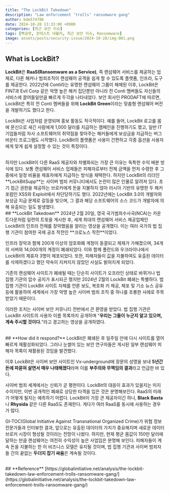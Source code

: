```yaml
---
title: "The LockBit Takedown"
description: "Law enforcement ‘trolls’ ransomware gang"
author: bde574786
date: 2024-10-28 13:33:00 +0900
categories: [최근 보안 이슈]
tags: [빡공팟, 콘테스트 네뷸라, 최근 보안 이슈, Ransomware]
image: assets/posts/security-issue/2024-10-28/img-001.png
---
```


## **What is LockBit?**
**LockBit**은 **RaaS(Ransomware as a Service)**, 즉 랜섬웨어 서비스를 제공하는 업체로, 다른 해커나 범죄조직이 랜섬웨어 공격을 쉽게 할 수 있도록 플랫폼, 인프라, 도구를 제공한다. 2022년에 Conti라는 유명한 랜섬웨어 그룹이 해체된 이후, LockBit은 FIN7과 Evil Corp 같은 악명 높은 해커 집단뿐만 아니라 전 Conti 멤버들도 자신들의 서비스에 끌어들일만큼 빠르게 두각을 나타내었다. 보안 회사인 PRODAFT에 따르면, LockBit은 특히 전 Conti 멤버들을 위해 **LockBit Green**이라는 맞춤형 랜섬웨어 버전을 개발하기도 했다고 한다.

LockBit은 사업처럼 운영되며 홍보 활동도 적극적이다. 예를 들어, LockBit 로고를 몸에 문신으로 새긴 사람에게 1,000 달러를 지급하는 캠페인을 진행하기도 했고, 일반 IT 기업들처럼 자사 소프트웨어의 취약점을 찾아주는 해커들에게 보상금을 지급하는 버그 바운티 프로그램도 시작했다. LockBit의 플랫폼은 사용이 간편하고 각종 옵션을 사용자에게 맞게 쉽게 설정할 수 있는 것이 특징이다.

<br>
하지만 LockBit이 다른 RaaS 제공자와 차별화되는 가장 큰 이유는 독특한 수익 배분 방식에 있다. 보통 랜섬웨어 서비스 업체들은 피해자로부터 전체 금액을 먼저 수령한 후 그 중에서 일정 비율을 제휴자에게 지급하는 방식을 채택한다. 하지만 LockBit의 리더인 **LockBitSupp**는 사이버 범죄 커뮤니티에서도 논란이 많은 인물로 알려져 있다. 초기 접근 권한을 제공하는 브로커에게 돈을 지불하지 않아 러시아 기반의 유명한 두 해커 포럼인 XSS와 Exploit에서 차단당하기도 했다. 2022년에는 LockBit 3.0의 개발자와 보상금 지급  문제로 갈등을 빚으며, 그 결과 해당 소프트웨어의 소스 코드가 개발자에 의해 유출되는 일도 발생했다.

<br>
## **LockBit Takedown**
2024년 2월 20일, 영국 국가범죄수사국(NCA)는 카운트다운처럼 일련의 트윗을 게시한 후, 세계 최대의 랜섬웨어 서비스 제공업체인 LockBit의 인프라 전체를 장악했음을 알리는 영상을 공개했다. 이는 여러 국가의 법 집행 기관이 참여한 국제 공조 작전인 **크로노스 작전**이었다.

인프라 장악과 함께 200개 이상의 암호화폐 계정이 동결되고 제재가 가해졌으며, 34개의 서버와 14,000개의 계정이 폐쇄되었다. 이와 함께 폴란드와 우크라이나에서 LockBit의 제휴자 3명이 체포되었다. 또한, 피해자들이 값을 지불하여도 유출된 데이터를 삭제하겠다고 했던 약속이 지켜지지 않았던 사실도 밝혀지게 되었다.

기존의 랜섬웨어 사이트가 폐쇄될 때는 단순히 사이트가 오프라인 상태로 바뀌거나 법 집행 기관의 압수 공지가 표시되곤 했지만 2024년 2월의 LockBit 폐쇄는 특별하다. 법 집행 기관이 LockBit 사이트 자체를 언론 보도, 복호화 키 제공, 체포 및 기소 뉴스 공유 등에 활용하여 세계에서 가장 악명 높은 사이버 범죄 조직 중 하나를 조롱한 사례로 주목받았기 때문이다.

이러한 조치는 사이버 보안 커뮤니티 전반에서 큰 환영을 받았다. 법 집행 기관은 LockBit 사이트의 사용자 이름 목록까지 공개하며 “**우리는 그들이 누군지 알고 있으며, 계속 주시할 것이다.**”라고 경고하는 영상을 공개하였다.

<br>
## **How did it respond?**
LockBit은 폐쇄된 후 일주일 만에 다시 사이트를 열어 빠르게 재활성화되었다. 그러나 눈썰미 있는 보안 연구자들은 게시된 일부 랜섬웨어 피해자 목록이 재활용된 것임을 발견했다.

이후 LockBit은 사이버 보안 사이트인 Vx-underground에 장문의 성명을 보내 **5년간 돈에 파묻혀 살면서 매우 나태해졌다**라며 이를 **부주의와 무책임의 결과**라고 언급한 바 있다.

사이버 범죄 세계에서는 신뢰가 곧 평판이다. LockBit의 대응이 효과가 있을지는 미지수이지만, 이번 공개적인 폐쇄로 상당한 타격을 입은 것은 분명해보인다. RaaS의 미래가 어떻게 될지는 예측하기 어렵다. LockBit이 가장 큰 제공자이긴 하나, **Black Basta**나 **Rhysida** 같은 다른 RaaS도 존재한다. 게다가 여러 RaaS를 동시에 사용하는 경우가 많다.

GI-TOC(Global Initiative Against Transnational Organized Crime)가 위협 정보 전문가들과 인터뷰한 결과, 앞으로는 유출된 데이터의 가치가 중요해지며 새로운 데이터 브로커 시장이 형성될 것이라는 전망이 나왔다. 하지만, 현재 평균 몸값이 150만 달러에 달하는 만큼 랜섬웨어는 여전히 수익성이 높은 사업임은 분명해 보인다. 피해자들이 계속 돈을 지불하는 한 이 비즈니스 모델은 유지될 것이며, 법 집행 기관과 사이버 범죄자들 간의 끝없는 **두더지 잡기 싸움**은 계속될 것이다.

<br>
## **Reference**
[https://globalinitiative.net/analysis/the-lockbit-takedown-law-enforcement-trolls-ransomware-gang/](https://globalinitiative.net/analysis/the-lockbit-takedown-law-enforcement-trolls-ransomware-gang/)